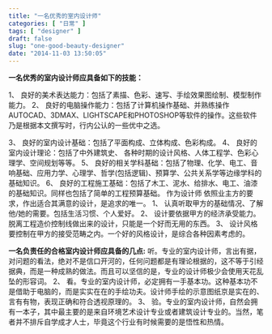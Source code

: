 ```yaml
---
title: "一名优秀的室内设计师"
categories: [ "日常" ]
tags: [ "designer" ]
draft: false
slug: "one-good-beauty-designer"
date: "2014-11-03 13:50:05"
---
```


**一名优秀的室内设计师应具备如下的技能：**
 
1、 良好的美术表达能力：包括了素描、色彩、速写、手绘效果图绘制、模型制作能力。 
2、 良好的电脑操作能力：包括了计算机操作基础、并熟练操作AUTOCAD、3DMAX、LIGHTSCAPE和PHOTOSHOP等软件的操作。这些软件乃是根据本文撰写时，行内公认的一些优中之选。 


<!--more-->


3、 良好的室内设计基础：包括了平面构成、立体构成、色彩构成。 
4、 良好的室内设计理论：包括了中外建筑史、 各种时期的设计风格、人体工程学、色彩心理学、空间规划等等。 
5、 良好的相关学科基础：包括了物理、化学、电工、音响基础、应用力学、心理学、哲学(包括逻辑)、预算学、公共关系学等边缘学科的基础知识。 
6、 良好的工程施工基础：包括了木工、泥水、给排水、电工、油漆的基础知识。同样也包括了简单的工程预算基础。 
作为设计师 依照业主方的要求，作出适合其满意的设计，是追求的唯一。 
1、 认真听取甲方的基础情况、了解他/她的需要。包括生活习惯、个人爱好。 
2、 设计要依据甲方的经济承受能力。脱离工程造价控制线做出来的设计，只能是一个好而无用的东西。 
3、 设计风格要控制在甲方的接受范畴之内。一个好的风格设计，是综合各种因素考虑的。 

**一名负责任的合格室内设计师应具备的几点:**
听。专业的室内设计师，言出有据，对问题的看法，绝对不是信口开河的，任何问题都是有理论根据的，这不等于引经据典，而是一种成熟的做法。而且可以坚信的是，专业的设计师极少会使用天花乱坠的形容词。 
2、 看。专业的室内设计师，必定拥有一手基本功。这种基本功不是借助于电脑的，而是实实在在的手绘功夫。设计师手绘的示意图纸京是实在的、言有有物，表现正确和符合透视原理的。 
3、 验。专业的室内设计师，自然会拥有一本子，其中最主要的是来自环境艺术设计专业或者建筑设计专业的。当然，笔者并不排斥自学成才人士，毕竟这个行业有时候需要的是悟性和热情。